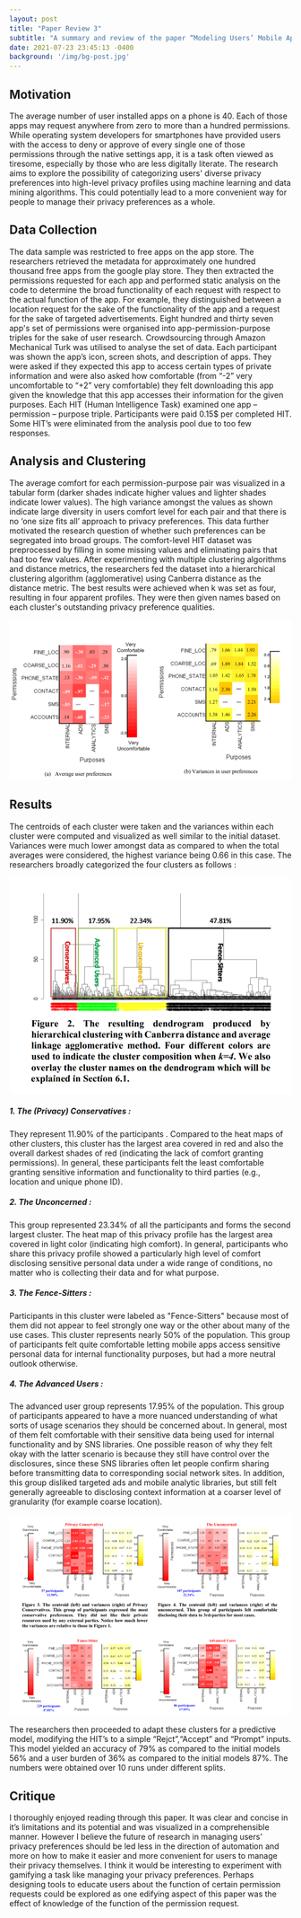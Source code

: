 ```yaml
---
layout: post
title: "Paper Review 3"
subtitle: "A summary and review of the paper “Modeling Users’ Mobile App Privacy Preferences: Restoring Usability in a Sea of Permission Settings” presented by Jialiu Lin et al. at USENIX SOUPS 2014"
date: 2021-07-23 23:45:13 -0400
background: '/img/bg-post.jpg'
---
```

## Motivation
The average number of user installed apps on a phone is 40. Each of those apps may request anywhere from zero to more than a hundred permissions. While operating system developers for smartphones have provided users with the access to deny or approve of every single one of those permissions through the native settings app, it is a task often viewed as tiresome, especially by those who are less digitally literate. The research aims to explore the possibility of categorizing users' diverse privacy preferences into high-level privacy profiles using machine learning and data mining algorithms. This could potentially lead to a more convenient way for people to manage their privacy preferences as a whole.

## Data Collection
The data sample was restricted to free apps on the app store. The researchers retrieved the metadata for approximately one hundred thousand free apps from the google play store. They then extracted the permissions requested for each app and performed static analysis on the code to determine the broad functionality of each request with respect to the actual function of the app. For example, they distinguished between a location request for the sake of the functionality of the app and a request for the sake of targeted advertisements. Eight hundred and thirty seven app's set of permissions were organised into app-permission-purpose triples for the sake of user research. Crowdsourcing through Amazon Mechanical Turk was utilised to analyse the set of data. Each participant was shown the app’s icon, screen shots, and description of apps. They were asked if they expected this app to access certain types of private information and were also asked how comfortable (from “-2” very uncomfortable to “+2” very comfortable) they felt downloading this app given the knowledge that this app accesses their information for the given purposes. Each HIT (Human Intelligence Task) examined one app – permission – purpose triple. Participants were paid 0.15$ per completed HIT. Some HIT’s were eliminated from the analysis pool due to too few responses.

## Analysis and Clustering
The average comfort for each permission-purpose pair was visualized in a tabular form (darker shades indicate higher values and lighter shades indicate lower values). The high variance amongst the values as shown indicate large diversity in users comfort level for each pair and that there is no ‘one size fits all’ approach to privacy preferences. This data further motivated the research question of whether such preferences can be segregated into broad groups. The comfort-level HIT dataset was preprocessed by filling in some missing values and eliminating pairs that had too few values. After experimenting with multiple clustering algorithms and distance metrics, the researchers fed the dataset into a hierarchical clustering algorithm (agglomerative) using Canberra distance as the distance metric. The best results were achieved when k was set as four, resulting in four apparent profiles. They were then given names based on each cluster's outstanding privacy preference qualities.

<img src="/img/posts/PR31.jpg" alt="Pre Clustering Analysis" class = "center"/>

## Results 
The centroids of each cluster were taken and the variances within each cluster were computed and visualized as well similar to the initial dataset. Variances were much lower amongst data as compared to when the total averages were considered, the highest variance being 0.66 in this case. The researchers broadly categorized the four clusters as follows :

<img src="/img/posts/PR32.jpg" alt="Clusters" class = "center1"/>

##### 1. The (Privacy) Conservatives :
They represent 11.90% of the participants . Compared to the heat maps of other clusters, this cluster has the largest area covered in red and also the overall darkest shades of red (indicating the lack of comfort granting permissions). In general, these participants felt the least comfortable granting sensitive information and functionality to third parties (e.g., location and unique phone ID).
##### 2. The Unconcerned :
This group represented 23.34% of all the participants and forms the second largest cluster. The heat map of this privacy profile has the largest area covered in light color (indicating high comfort). In general, participants who share this privacy profile showed a particularly high level of comfort disclosing sensitive personal data under a wide range of conditions, no matter who is collecting their data and for what purpose.
##### 3. The Fence-Sitters :
Participants in this cluster were labeled  as "Fence-Sitters" because most of them did not appear to feel strongly one way or the other about many of the use cases. This cluster represents nearly 50% of the population. This group of participants felt quite comfortable letting mobile apps access sensitive personal data for internal functionality purposes, but had a more neutral outlook otherwise.
##### 4. The Advanced Users :
The advanced user group represents 17.95% of the population. This group of participants appeared to have a more nuanced understanding of what sorts of usage scenarios they should be concerned about. In general, most of them felt comfortable with their sensitive data being used for internal functionality and by SNS libraries. One possible reason of why they felt okay with the latter scenario is because they still have control over the disclosures, since these SNS libraries often let people confirm sharing before transmitting data to corresponding social network sites. In addition, this group disliked targeted ads and mobile analytic libraries, but still felt generally agreeable to disclosing context information at a coarser level of granularity (for example coarse location).

<img src="/img/posts/PR33.jpg" alt="Post Clustering Analysis" class = "center"/>

The researchers then proceeded to adapt these clusters for a predictive model, modifying the HIT’s to a simple “Rejct”,“Accept” and “Prompt” inputs. This model yielded an accuracy of 79% as compared to the initial models 56% and a user burden of 36% as compared to the initial models 87%. The numbers were obtained over 10 runs under different splits.

## Critique 
I thoroughly enjoyed reading through this paper. It was clear and concise in it’s limitations and its potential and was visualized in a comprehensible manner. However I believe the future of research in managing users' privacy preferences should be led less in the direction of automation  and more on how to make it easier and more convenient for users to manage their privacy themselves. I think it would be interesting to experiment with gamifying a task like managing your privacy preferences. Perhaps designing tools to educate users about the function of certain permission requests could be explored as one edifying aspect of this paper was the effect of knowledge of the function of the permission request.




